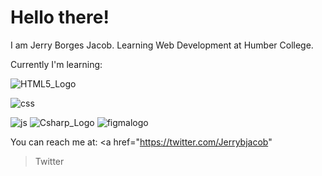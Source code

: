 # Hello there!

I am Jerry Borges Jacob. Learning Web Development at Humber College.

Currently I'm learning:
<tr> 

  ![HTML5_Logo](https://github.com/jerryborgesjacob/jerryborgesjacob/assets/156135012/b3f7f285-7ab8-4480-9aef-a32c79ecfef4) </tr>
<tr> 
  
  ![css](https://github.com/jerryborgesjacob/jerryborgesjacob/assets/156135012/f07cf3d9-65c4-4fc4-adca-b50b39a54d06) </tr>

![js](https://github.com/jerryborgesjacob/jerryborgesjacob/assets/156135012/37161f90-d3ab-45ce-880d-38ddfe644e87)
![Csharp_Logo](https://github.com/jerryborgesjacob/jerryborgesjacob/assets/156135012/fb346fb9-34d5-4675-9347-b7ded22bdfe4)
![figmalogo](https://github.com/jerryborgesjacob/jerryborgesjacob/assets/156135012/5af3bee6-bf25-4255-bbe1-258125068cab)


You can reach me at:
<a href="https://twitter.com/Jerrybjacob"
>Twitter</a>





<!--
**jerryborgesjacob/jerryborgesjacob** is a ✨ _special_ ✨ repository because its `README.md` (this file) appears on your GitHub profile.

Here are some ideas to get you started:

- 🔭 I’m currently working on ...
- 🌱 I’m currently learning ...
- 👯 I’m looking to collaborate on ...
- 🤔 I’m looking for help with ...
- 💬 Ask me about ...
- 📫 How to reach me: ...
- 😄 Pronouns: ...
- ⚡ Fun fact: ...

-->
